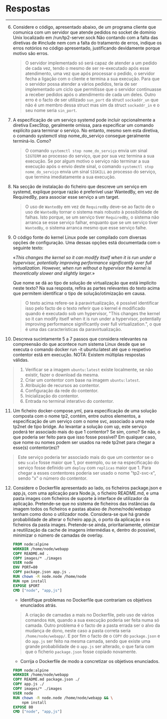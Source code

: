 # Respostas

---

6) Considere o código, apresentado abaixo, de um programa cliente que comunica com um servidor que atende pedidos no
   socket de domínio Unix localizado em /run/tp2-server.sock Não contando com a falta das diretivas de #include nem com
   a falta do tratamento de erros, indique os erros notórios no código apresentado, justificando devidamente porque
   motivo são erros.

   > O servidor implementado só será capaz de atender a um pedido de cada vez, tendo o mesmo de ser re-executado após
   > esse atendimento, uma vez que após processar o pedido, o servidor fecha a ligação com o cliente e termina a sua
   > execução. Para que o servidor possa atender a vários pedidos, teria de ser implementado um ciclo que permitisse que
   > o servidor continuasse a receber pedidos após o atendimento de cada um deles. Outro erro é o facto de ser utilizado
   > `sun_port` da struct `sockaddr_un` que não é um membro dessa struct mas sim da struct `sockaddr_in` e o seu nome
   > seria `sin_port`.

7) A especificação de um serviço systemd pode incluir opcionalmente a diretiva ExecStop, geralmente omissa, para
   especificar um comando explícito para terminar o serviço. No entanto, mesmo sem esta diretiva, o comando systemctl
   stop nome_do_serviço consegue geralmente terminá-lo. Como?

   > O comando `systemctl stop nome_do_serviço` envia um sinal `SIGTERM` ao processo do serviço, que por sua vez
   > termina a sua execução. Se por algum motivo o serviço não terminar a sua execução após o envio deste sinal, o
   > comando `systemctl stop nome_do_serviço` envia um sinal `SIGKILL` ao processo do serviço, que termina
   > imediatamente a sua execução.

8) Na secção de instalação do ficheiro que descreve um serviço em systemd, explique porque razão é preferível usar
   WantedBy, em vez de RequiredBy, para associar esse serviço a um target.

   > O uso de `WantedBy` em vez de `RequiredBy` deve-se ao facto de o uso de `WantedBy` tornar o sistema mais robusto à
   > possibilidade de falhas. Isto porque, se um serviço tiver `RequiredBy`, o sistema não arranca se esse serviço
   > falhar, enquanto que se um serviço tiver `WantedBy`, o sistema arranca mesmo que esse serviço falhe.

9) O código fonte do kernel Linux pode ser compilado com diversas opções de configuração. Uma dessas opções está
   documentada com o seguinte texto:

   «*This changes the kernel so it can modify itself when it is run under a hypervisor, potentially improving
   performance significantly over full virtualization. However, when run without a hypervisor the kernel is
   theoretically slower and slightly larger.*»

   Que nome se dá ao tipo de solução de virtualização que está implícito neste texto? Na sua resposta, refira
   as partes relevantes do texto acima que permitem identificar o tipo de solução/otimização em causa.

   > O texto acima refere-se à paravirtualização, é possível identificar isso pelo facto de o texto referir que o
   > kernel é modificado quando é executado sob um hypervisor, "This changes the kernel so it can modify itself when it
   is
   > run under a hypervisor, potentially improving performance significantly over full virtualization.", o que é uma das
   > características da paravirtualização.

10) Descreva sucintamente 5 a 7 passos que considera relevantes na compreensão do que acontece num sistema Linux desde
    que se executa o comando docker run -it ubuntu:latest até que o respetivo contentor está em execução. NOTA: Existem
    múltiplas respostas válidas.

> 1. Verificar se a imagem `ubuntu:latest` existe localmente, se não existir, fazer o download da mesma.
> 2. Criar um contentor com base na imagem `ubuntu:latest`.
> 3. Atribuição de recursos ao contentor.
> 4. Configuração da rede do contentor.
> 5. Inicialização do contentor.
> 6. Entrada no terminal interativo do contentor.

11) Um ficheiro docker-compose.yml, para especificação de uma solução composta com o nome tp2, contém, entre outros
    elementos, a especificação de um serviço com o nome svc, associado a uma rede tp2net de tipo bridge. Ao levantar a
    solução com up, este serviço poderá ter associado mais do que 1 contentor? Se sim, como? Se não, o que poderia ser
    feito para que isso fosse possível? Em qualquer caso, que nome ou nomes podem ser usados na rede tp2net para chegar
    a esse(s) contentor(es)?

> Este serviço poderia ter associado mais do que um contentor se o seu `scale` fosse maior que 1, por exemplo, ou se
> na especificação do serviço fosse definido um `deploy` com `replicas` maior que 1. Para chegar a esses contentores
> poderia ser usado o nome "tp2-svc-x", sendo "x" o número do contentor.

12) Considere o Dockerfile apresentado ao lado, os ficheiros package.json e app.js, com uma aplicação para Node.js, o
    ficheiro README.md, e uma pasta images com ficheiros de suporte à interface de utilizador da aplicação. Pretende-se
    que no sistema de ficheiros das instâncias da imagem todos os ficheiros e pastas abaixo de /home/node/webapp tenham
    como dono o utilizador node. Considera-se que há grande probabilidade de alterar o ficheiro app.js, o porto da
    aplicação e os ficheiros da pasta images. Pretende-se ainda, prioritariamente, otimizar a reutilização da cache de
    imagens intermédias e, dentro do possível, minimizar o número de camadas de overlay.

       ```dockerfile
       FROM node:alpine
       WORKDIR /home/node/webapp
       COPY README.md .
       COPY images/* ./images
       USER node
       ENV PORT=80
       COPY package.json app.js .
       RUN chown -R node.node /home/node
       RUN npm install
       EXPOSE $PORT
       CMD ["node", "app,js"]
       ```

    - Identifique problemas no Dockerfile que contrariam os objetivos enunciados atrás.
    
    > A criação de camadas a mais no Dockerfile, pelo uso de vários comandos `RUN`, quando a sua execução poderia ser
    feita numa só camada. Outro problema é o facto de a pasta errada ser o alvo da mudança de dono, neste caso a pasta
    correta seria `/home/node/webapp/`. E por fim o facto de o `COPY` do `package.json` e do `app.js` ser feito na mesma
    camada, sendo que existe uma grande probabilidade de o `app.js` ser alterado, o que faria com que o ficherio 
    `package.json` fosse copiado novamente.
    
    - Corrija o Dockerfile de modo a concretizar os objetivos enunciados.

    ```dockerfile
    FROM node:alpine
    WORKDIR /home/node/webapp
    COPY README.md package.json ./
    COPY app.js ./
    COPY images/* ./images
    USER node
    RUN chown -R node.node /home/node/webapp && \
        npm install
    EXPOSE 80
    CMD ["node", "app,js"]
    ```